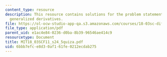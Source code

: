 ```yaml
---
content_type: resource
description: This resource contains solutions for the problem statements related to
  generalized derivatives.
file: https://ol-ocw-studio-app-qa.s3.amazonaws.com/courses/18-03sc-differential-equations-fall-2011/6bbb7efce8d30af161fe0212ecdab275_MIT18_03SCF11_s24_5quiza.pdf
file_type: application/pdf
parent_uid: e1ac4e84-0236-d0ba-8b39-96546ae414c9
resourcetype: Document
title: MIT18_03SCF11_s24_5quiza.pdf
uid: 6bbb7efc-e8d3-0af1-61fe-0212ecdab275
---
```

